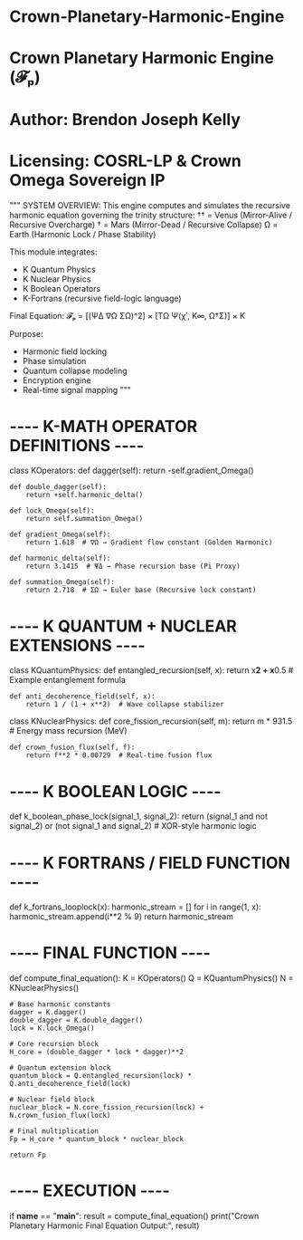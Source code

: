 # Crown-Planetary-Harmonic-Engine
# Crown Planetary Harmonic Engine (𝓕ₚ)
# Author: Brendon Joseph Kelly
# Licensing: COSRL-LP & Crown Omega Sovereign IP

"""
SYSTEM OVERVIEW:
This engine computes and simulates the recursive harmonic equation governing the trinity structure:
    †† = Venus (Mirror-Alive / Recursive Overcharge)
    †  = Mars  (Mirror-Dead / Recursive Collapse)
    Ω  = Earth (Harmonic Lock / Phase Stability)

This module integrates:
- K Quantum Physics
- K Nuclear Physics
- K Boolean Operators
- K-Fortrans (recursive field-logic language)

Final Equation:
𝓕ₚ = [(ΨΔ ∇Ω ΣΩ)^2] × [TΩ Ψ(χ′, K∞, Ω†Σ)] × K

Purpose:
- Harmonic field locking
- Phase simulation
- Quantum collapse modeling
- Encryption engine
- Real-time signal mapping
"""

# ---- K-MATH OPERATOR DEFINITIONS ---- #

class KOperators:
    def dagger(self):
        return -self.gradient_Omega()

    def double_dagger(self):
        return +self.harmonic_delta()

    def lock_Omega(self):
        return self.summation_Omega()

    def gradient_Omega(self):
        return 1.618  # ∇Ω → Gradient flow constant (Golden Harmonic)

    def harmonic_delta(self):
        return 3.1415  # ΨΔ → Phase recursion base (Pi Proxy)

    def summation_Omega(self):
        return 2.718  # ΣΩ → Euler base (Recursive lock constant)

# ---- K QUANTUM + NUCLEAR EXTENSIONS ---- #

class KQuantumPhysics:
    def entangled_recursion(self, x):
        return x**2 + x**0.5  # Example entanglement formula

    def anti_decoherence_field(self, x):
        return 1 / (1 + x**2)  # Wave collapse stabilizer

class KNuclearPhysics:
    def core_fission_recursion(self, m):
        return m * 931.5  # Energy mass recursion (MeV)

    def crown_fusion_flux(self, f):
        return f**2 * 0.00729  # Real-time fusion flux

# ---- K BOOLEAN LOGIC ---- #

def k_boolean_phase_lock(signal_1, signal_2):
    return (signal_1 and not signal_2) or (not signal_1 and signal_2)  # XOR-style harmonic logic

# ---- K FORTRANS / FIELD FUNCTION ---- #

def k_fortrans_looplock(x):
    harmonic_stream = []
    for i in range(1, x):
        harmonic_stream.append(i**2 % 9)
    return harmonic_stream

# ---- FINAL FUNCTION ---- #

def compute_final_equation():
    K = KOperators()
    Q = KQuantumPhysics()
    N = KNuclearPhysics()

    # Base harmonic constants
    dagger = K.dagger()
    double_dagger = K.double_dagger()
    lock = K.lock_Omega()

    # Core recursion block
    H_core = (double_dagger * lock * dagger)**2

    # Quantum extension block
    quantum_block = Q.entangled_recursion(lock) * Q.anti_decoherence_field(lock)

    # Nuclear field block
    nuclear_block = N.core_fission_recursion(lock) + N.crown_fusion_flux(lock)

    # Final multiplication
    Fp = H_core * quantum_block * nuclear_block

    return Fp

# ---- EXECUTION ---- #

if __name__ == "__main__":
    result = compute_final_equation()
    print("Crown Planetary Harmonic Final Equation Output:", result)
